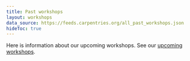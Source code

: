 ```yaml
---
title: Past workshops
layout: workshops
data_source: https://feeds.carpentries.org/all_past_workshops.json
hideToc: true
---
```


Here is information about our upcoming workshops.  See our [upcoming workshops](/workshops/upcoming-workshops).